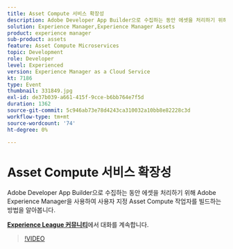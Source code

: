 ```yaml
---
title: Asset Compute 서비스 확장성
description: Adobe Developer App Builder으로 수집하는 동안 에셋을 처리하기 위해 Adobe Experience Manager을 사용하여 사용자 지정 Asset Compute 작업자를 빌드하는 방법을 알아봅니다. 이 세션은 Adobe Developers Live 컨텐츠 이벤트의 일부로 전달되었습니다.
solution: Experience Manager,Experience Manager Assets
product: experience manager
sub-product: assets
feature: Asset Compute Microservices
topic: Development
role: Developer
level: Experienced
version: Experience Manager as a Cloud Service
kt: 7186
type: Event
thumbnail: 331849.jpg
exl-id: de37b039-a661-415f-9cce-b6bb764e7f5d
duration: 1362
source-git-commit: 5c946ab73e78d4243ca310032a10bb8e82228c3d
workflow-type: tm+mt
source-wordcount: '74'
ht-degree: 0%

---
```


# Asset Compute 서비스 확장성

Adobe Developer App Builder으로 수집하는 동안 에셋을 처리하기 위해 Adobe Experience Manager을 사용하여 사용자 지정 Asset Compute 작업자를 빌드하는 방법을 알아봅니다.

**[Experience League 커뮤니티](https://adobe.ly/36Yd3v6)**&#x200B;에서 대화를 계속합니다.

>[!VIDEO](https://video.tv.adobe.com/v/331849/?quality=12&learn=on&hidetitle=true)
